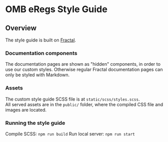 # OMB eRegs Style Guide

## Overview
The style guide is built on [Fractal](https://fractal.build/guide).

### Documentation components
The documentation pages are shown as "hidden" components, in order to use our custom styles. Otherwise regular Fractal documentation pages can only be styled with Markdown.

### Assets
The custom style guide SCSS file is at `static/scss/styles.scss`.<br>
All served assets are in the `public/` folder, where the compiled CSS file and images are located.

### Running the style guide
Compile SCSS: `npm run build`
Run local server: `npm run start`
